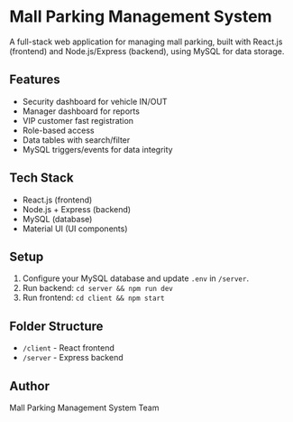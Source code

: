 # Mall Parking Management System

A full-stack web application for managing mall parking, built with React.js (frontend) and Node.js/Express (backend), using MySQL for data storage.

## Features
- Security dashboard for vehicle IN/OUT
- Manager dashboard for reports
- VIP customer fast registration
- Role-based access
- Data tables with search/filter
- MySQL triggers/events for data integrity

## Tech Stack
- React.js (frontend)
- Node.js + Express (backend)
- MySQL (database)
- Material UI (UI components)

## Setup
1. Configure your MySQL database and update `.env` in `/server`.
2. Run backend: `cd server && npm run dev`
3. Run frontend: `cd client && npm start`

## Folder Structure
- `/client` - React frontend
- `/server` - Express backend

## Author
Mall Parking Management System Team
